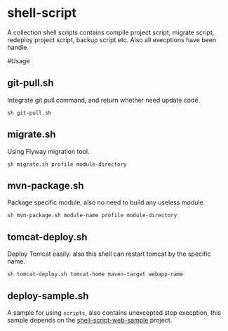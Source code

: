 # shell-script
A collection shell scripts contains compile project script, migrate script, redeploy project script, backup script etc.
Also all execptions have been handle.

#Usage

## git-pull.sh
Integrate git pull command, and return whether need update code.
```
sh git-pull.sh
```

## migrate.sh 
Using Flyway migration tool.
```
sh migrate.sh profile module-directory
```

## mvn-package.sh
Package specific module, also no need to build any useless module.
```
sh mvn-package.sh module-name profile module-directory
```

## tomcat-deploy.sh
Deploy Tomcat easily. also this shell can restart tomcat by the specific name.
```
sh tomcat-deploy.sh tomcat-home maven-target webapp-name
```


## deploy-sample.sh
A sample for using `scripts`, also contains unexcepted stop execption, this sample depends on the [shell-script-web-sample](https://github.com/codedrinker/shell-script-web-sample) project.
